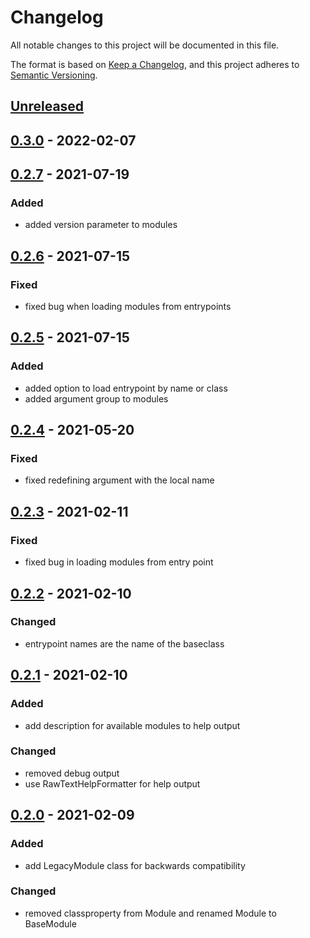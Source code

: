 # Changelog
All notable changes to this project will be documented in this file.

The format is based on [Keep a Changelog](https://keepachangelog.com/en/1.0.0/),
and this project adheres to [Semantic Versioning](https://semver.org/spec/v2.0.0.html).


## [Unreleased]

## [0.3.0] - 2022-02-07

## [0.2.7] - 2021-07-19

### Added

- added version parameter to modules

## [0.2.6] - 2021-07-15

### Fixed

- fixed bug when loading modules from entrypoints

## [0.2.5] - 2021-07-15

### Added

- added option to load entrypoint by name or class
- added argument group to modules


## [0.2.4] - 2021-05-20

### Fixed

- fixed redefining argument with the local name

## [0.2.3] - 2021-02-11

### Fixed

- fixed bug in loading modules from entry point


## [0.2.2] - 2021-02-10

### Changed

- entrypoint names are the name of the baseclass


## [0.2.1] - 2021-02-10

### Added

- add description for available modules to help output

### Changed

- removed debug output
- use RawTextHelpFormatter for help output


## [0.2.0] - 2021-02-09

### Added

- add LegacyModule class for backwards compatibility

### Changed

- removed classproperty from Module and renamed Module to BaseModule


[Unreleased]: https://github.com/ssh-mitm/python-enhancements/compare/0.3.0...develop
[0.3.0]: https://github.com/ssh-mitm/python-enhancements/compare/0.2.7...0.3.0
[0.2.7]: https://github.com/ssh-mitm/python-enhancements/compare/0.2.6...0.2.7
[0.2.6]: https://github.com/ssh-mitm/python-enhancements/compare/0.2.5...0.2.6
[0.2.5]: https://github.com/ssh-mitm/python-enhancements/compare/0.2.4...0.2.5
[0.2.4]: https://github.com/ssh-mitm/python-enhancements/compare/0.2.3...0.2.4
[0.2.3]: https://github.com/ssh-mitm/python-enhancements/compare/0.2.2...0.2.3
[0.2.2]: https://github.com/ssh-mitm/python-enhancements/compare/0.2.1...0.2.2
[0.2.1]: https://github.com/ssh-mitm/python-enhancements/compare/0.2.0...0.2.1
[0.2.0]: https://github.com/ssh-mitm/python-enhancements/tree/0.2.0
